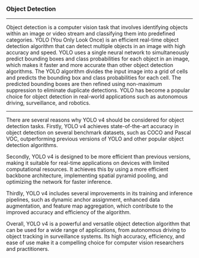 ### Object Detection
<hr>
<p>Object detection is a computer vision task that involves identifying objects within an image or video stream and classifying them into predefined categories. YOLO (You Only Look Once) is an efficient real-time object detection algorithm that can detect multiple objects in an image with high accuracy and speed. YOLO uses a single neural network to simultaneously predict bounding boxes and class probabilities for each object in an image, which makes it faster and more accurate than other object detection algorithms. The YOLO algorithm divides the input image into a grid of cells and predicts the bounding box and class probabilities for each cell. The predicted bounding boxes are then refined using non-maximum suppression to eliminate duplicate detections. YOLO has become a popular choice for object detection in real-world applications such as autonomous driving, surveillance, and robotics.</p>
<hr>
<p>There are several reasons why YOLO v4 should be considered for object detection tasks. Firstly, YOLO v4 achieves state-of-the-art accuracy in object detection on several benchmark datasets, such as COCO and Pascal VOC, outperforming previous versions of YOLO and other popular object detection algorithms.

Secondly, YOLO v4 is designed to be more efficient than previous versions, making it suitable for real-time applications on devices with limited computational resources. It achieves this by using a more efficient backbone architecture, implementing spatial pyramid pooling, and optimizing the network for faster inference.

Thirdly, YOLO v4 includes several improvements in its training and inference pipelines, such as dynamic anchor assignment, enhanced data augmentation, and feature map aggregation, which contribute to the improved accuracy and efficiency of the algorithm.

Overall, YOLO v4 is a powerful and versatile object detection algorithm that can be used for a wide range of applications, from autonomous driving to object tracking in surveillance systems. Its high accuracy, efficiency, and ease of use make it a compelling choice for computer vision researchers and practitioners.</p>
